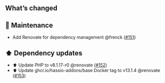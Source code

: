 ## What’s changed

## 🧰 Maintenance

- Add Renovate for dependency management @frenck ([#151](https://github.com/hassio-addons/addon-phpmyadmin/pull/151))

## ⬆️ Dependency updates

- ⬆️ Update PHP to v8.1.17-r0 @renovate ([#152](https://github.com/hassio-addons/addon-phpmyadmin/pull/152))
- ⬆️ Update ghcr.io/hassio-addons/base Docker tag to v13.1.4 @renovate ([#153](https://github.com/hassio-addons/addon-phpmyadmin/pull/153))
